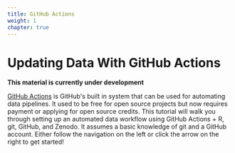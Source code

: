 ```yaml
---
title: GitHub Actions
weight: 1
chapter: true
---
```


# Updating Data With GitHub Actions

**This material is currently under development**

[GitHub Actions](https://github.com/features/actions) is GitHub's built in system that can be used for automating data pipelines. 
It used to be free for open source projects but now requires payment or applying for open source credits. This tutorial will walk you through setting up an automated data workflow using GitHub Actions + R, git, GitHub, and Zenodo. It assumes a basic knowledge of git and a GitHub account. Either follow the navigation on the left or click the arrow on the right to get started!